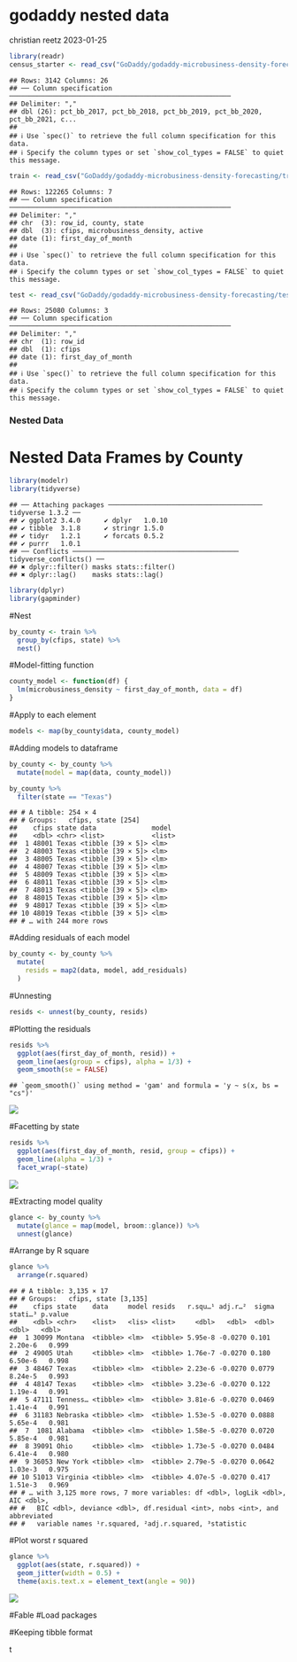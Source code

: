 godaddy nested data
================
christian reetz
2023-01-25

``` r
library(readr)
census_starter <- read_csv("GoDaddy/godaddy-microbusiness-density-forecasting/census_starter.csv")
```

    ## Rows: 3142 Columns: 26
    ## ── Column specification ────────────────────────────────────────────────────────
    ## Delimiter: ","
    ## dbl (26): pct_bb_2017, pct_bb_2018, pct_bb_2019, pct_bb_2020, pct_bb_2021, c...
    ## 
    ## ℹ Use `spec()` to retrieve the full column specification for this data.
    ## ℹ Specify the column types or set `show_col_types = FALSE` to quiet this message.

``` r
train <- read_csv("GoDaddy/godaddy-microbusiness-density-forecasting/train.csv")
```

    ## Rows: 122265 Columns: 7
    ## ── Column specification ────────────────────────────────────────────────────────
    ## Delimiter: ","
    ## chr  (3): row_id, county, state
    ## dbl  (3): cfips, microbusiness_density, active
    ## date (1): first_day_of_month
    ## 
    ## ℹ Use `spec()` to retrieve the full column specification for this data.
    ## ℹ Specify the column types or set `show_col_types = FALSE` to quiet this message.

``` r
test <- read_csv("GoDaddy/godaddy-microbusiness-density-forecasting/test.csv")
```

    ## Rows: 25080 Columns: 3
    ## ── Column specification ────────────────────────────────────────────────────────
    ## Delimiter: ","
    ## chr  (1): row_id
    ## dbl  (1): cfips
    ## date (1): first_day_of_month
    ## 
    ## ℹ Use `spec()` to retrieve the full column specification for this data.
    ## ℹ Specify the column types or set `show_col_types = FALSE` to quiet this message.

### Nested Data

# Nested Data Frames by County

``` r
library(modelr)
library(tidyverse)
```

    ## ── Attaching packages ─────────────────────────────────────── tidyverse 1.3.2 ──
    ## ✔ ggplot2 3.4.0      ✔ dplyr   1.0.10
    ## ✔ tibble  3.1.8      ✔ stringr 1.5.0 
    ## ✔ tidyr   1.2.1      ✔ forcats 0.5.2 
    ## ✔ purrr   1.0.1      
    ## ── Conflicts ────────────────────────────────────────── tidyverse_conflicts() ──
    ## ✖ dplyr::filter() masks stats::filter()
    ## ✖ dplyr::lag()    masks stats::lag()

``` r
library(dplyr)
library(gapminder)
```

\#Nest

``` r
by_county <- train %>%
  group_by(cfips, state) %>%
  nest()
```

\#Model-fitting function

``` r
county_model <- function(df) {
  lm(microbusiness_density ~ first_day_of_month, data = df)
}
```

\#Apply to each element

``` r
models <- map(by_county$data, county_model)
```

\#Adding models to dataframe

``` r
by_county <- by_county %>%
  mutate(model = map(data, county_model))
```

``` r
by_county %>% 
  filter(state == "Texas")
```

    ## # A tibble: 254 × 4
    ## # Groups:   cfips, state [254]
    ##    cfips state data              model 
    ##    <dbl> <chr> <list>            <list>
    ##  1 48001 Texas <tibble [39 × 5]> <lm>  
    ##  2 48003 Texas <tibble [39 × 5]> <lm>  
    ##  3 48005 Texas <tibble [39 × 5]> <lm>  
    ##  4 48007 Texas <tibble [39 × 5]> <lm>  
    ##  5 48009 Texas <tibble [39 × 5]> <lm>  
    ##  6 48011 Texas <tibble [39 × 5]> <lm>  
    ##  7 48013 Texas <tibble [39 × 5]> <lm>  
    ##  8 48015 Texas <tibble [39 × 5]> <lm>  
    ##  9 48017 Texas <tibble [39 × 5]> <lm>  
    ## 10 48019 Texas <tibble [39 × 5]> <lm>  
    ## # … with 244 more rows

\#Adding residuals of each model

``` r
by_county <- by_county %>%
  mutate(
    resids = map2(data, model, add_residuals)
  )
```

\#Unnesting

``` r
resids <- unnest(by_county, resids)
```

\#Plotting the residuals

``` r
resids %>%
  ggplot(aes(first_day_of_month, resid)) +
  geom_line(aes(group = cfips), alpha = 1/3) +
  geom_smooth(se = FALSE)
```

    ## `geom_smooth()` using method = 'gam' and formula = 'y ~ s(x, bs = "cs")'

![](GoDaddyNestedTidy_files/figure-gfm/unnamed-chunk-10-1.png)<!-- -->

\#Facetting by state

``` r
resids %>% 
  ggplot(aes(first_day_of_month, resid, group = cfips)) +
  geom_line(alpha = 1/3) +
  facet_wrap(~state)
```

![](GoDaddyNestedTidy_files/figure-gfm/unnamed-chunk-11-1.png)<!-- -->

\#Extracting model quality

``` r
glance <- by_county %>% 
  mutate(glance = map(model, broom::glance)) %>%
  unnest(glance)
```

\#Arrange by R square

``` r
glance %>% 
  arrange(r.squared)
```

    ## # A tibble: 3,135 × 17
    ## # Groups:   cfips, state [3,135]
    ##    cfips state    data     model resids   r.squ…¹ adj.r…²  sigma stati…³ p.value
    ##    <dbl> <chr>    <list>   <lis> <list>     <dbl>   <dbl>  <dbl>   <dbl>   <dbl>
    ##  1 30099 Montana  <tibble> <lm>  <tibble> 5.95e-8 -0.0270 0.101  2.20e-6   0.999
    ##  2 49005 Utah     <tibble> <lm>  <tibble> 1.76e-7 -0.0270 0.180  6.50e-6   0.998
    ##  3 48467 Texas    <tibble> <lm>  <tibble> 2.23e-6 -0.0270 0.0779 8.24e-5   0.993
    ##  4 48147 Texas    <tibble> <lm>  <tibble> 3.23e-6 -0.0270 0.122  1.19e-4   0.991
    ##  5 47111 Tenness… <tibble> <lm>  <tibble> 3.81e-6 -0.0270 0.0469 1.41e-4   0.991
    ##  6 31183 Nebraska <tibble> <lm>  <tibble> 1.53e-5 -0.0270 0.0888 5.65e-4   0.981
    ##  7  1081 Alabama  <tibble> <lm>  <tibble> 1.58e-5 -0.0270 0.0720 5.85e-4   0.981
    ##  8 39091 Ohio     <tibble> <lm>  <tibble> 1.73e-5 -0.0270 0.0484 6.41e-4   0.980
    ##  9 36053 New York <tibble> <lm>  <tibble> 2.79e-5 -0.0270 0.0642 1.03e-3   0.975
    ## 10 51013 Virginia <tibble> <lm>  <tibble> 4.07e-5 -0.0270 0.417  1.51e-3   0.969
    ## # … with 3,125 more rows, 7 more variables: df <dbl>, logLik <dbl>, AIC <dbl>,
    ## #   BIC <dbl>, deviance <dbl>, df.residual <int>, nobs <int>, and abbreviated
    ## #   variable names ¹​r.squared, ²​adj.r.squared, ³​statistic

\#Plot worst r squared

``` r
glance %>% 
  ggplot(aes(state, r.squared)) +
  geom_jitter(width = 0.5) +
  theme(axis.text.x = element_text(angle = 90))
```

![](GoDaddyNestedTidy_files/figure-gfm/unnamed-chunk-14-1.png)<!-- -->

\#Fable \#Load packages

\#Keeping tibble format

t
